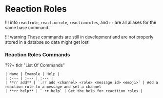 # Reaction Roles

!!! info
	`reactrole`, `reactionrole`, `reactionroles`, and `rr` are all aliases for the same base command.

!!! warning
    These commands are still in development and are not properly stored in a databse so data might get lost!

### Reaction Roles Commands


???+ tldr "List Of Commands"

	| Name | Example | Help |
	| :--- | :--- | :--- |
    | **rr add** | `.rr add <channel> <role> <message id> <emoji>` | Add a reaction role to a message and set a channel
    | **rr help** | `.rr help` | Get the help for reacttion roles |